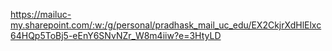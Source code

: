 https://mailuc-my.sharepoint.com/:w:/g/personal/pradhask_mail_uc_edu/EX2CkjrXdHlElxc64HQp5ToBj5-eEnY6SNvNZr_W8m4iiw?e=3HtyLD
